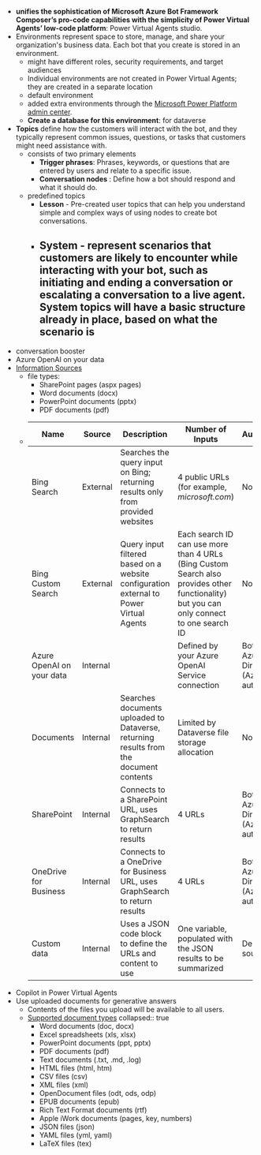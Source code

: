 - **unifies the sophistication of Microsoft Azure Bot Framework Composer’s pro-code capabilities with the simplicity of Power Virtual Agents’ low-code platform**: Power Virtual Agents studio.
- Environments represent space to store, manage, and share your organization's business data. Each bot that you create is stored in an environment.
	- might have different roles, security requirements, and target audiences
	- Individual environments are not created in Power Virtual Agents; they are created in a separate location
	- default environment
	- added extra environments through the [Microsoft Power Platform admin center](https://learn.microsoft.com/en-us/power-platform/admin/create-environment/).
	- **Create a database for this environment**: for dataverse
- **Topics** define how the customers will interact with the bot, and they typically represent common issues, questions, or tasks that customers might need assistance with.
	- consists of two primary elements
		- **Trigger phrases**: Phrases, keywords, or questions that are entered by users and relate to a specific issue.
		- **Conversation nodes** : Define how a bot should respond and what it should do.
	- predefined topics
		- **Lesson** - Pre-created user topics that can help you understand simple and complex ways of using nodes to create bot conversations.
		- **System** - represent scenarios that customers are likely to encounter while interacting with your bot, such as initiating and ending a conversation or escalating a conversation to a live agent. System topics will have a basic structure already in place, based on what the scenario is
			-
- conversation booster
- Azure OpenAI on your data
- [Information Sources](https://learn.microsoft.com/en-us/power-virtual-agents/nlu-boost-node#information-sources)
	- file types:
		- SharePoint pages (aspx pages)
		- Word documents (docx)
		- PowerPoint documents (pptx)
		- PDF documents (pdf)
	- <table aria-label="Table 1" class="table table-sm">
	  <thead>
	  <tr>
	  <th>Name</th>
	  <th>Source</th>
	  <th>Description</th>
	  <th>Number of Inputs</th>
	  <th>Authentication</th>
	  </tr>
	  </thead>
	  <tbody>
	  <tr>
	  <td>Bing Search</td>
	  <td>External</td>
	  <td>Searches the query input on Bing; returning results only from provided websites</td>
	  <td>4 public URLs (for example, <em>microsoft.com</em>)</td>
	  <td>None</td>
	  </tr>
	  <tr>
	  <td>Bing Custom Search</td>
	  <td>External</td>
	  <td>Query input filtered based on a website configuration external to Power Virtual Agents</td>
	  <td>Each search ID can use more than 4 URLs (Bing Custom Search also provides other functionality) but you can only connect to one search ID</td>
	  <td>None</td>
	  </tr>
	  <tr>
	  <td>Azure OpenAI on your data</td>
	  <td>Internal</td>
	  <td></td>
	  <td>Defined by your Azure OpenAI Service connection</td>
	  <td>Bot user's Azure Active Directory (Azure AD) authentication</td>
	  </tr>
	  <tr>
	  <td>Documents</td>
	  <td>Internal</td>
	  <td>Searches documents uploaded to Dataverse, returning results from the document contents</td>
	  <td>Limited by Dataverse file storage allocation</td>
	  <td>None</td>
	  </tr>
	  <tr>
	  <td>SharePoint</td>
	  <td>Internal</td>
	  <td>Connects to a SharePoint URL, uses GraphSearch to return results</td>
	  <td>4 URLs</td>
	  <td>Bot user's Azure Active Directory (Azure AD) authentication</td>
	  </tr>
	  <tr>
	  <td>OneDrive for Business</td>
	  <td>Internal</td>
	  <td>Connects to a OneDrive for Business URL, uses GraphSearch to return results</td>
	  <td>4 URLs</td>
	  <td>Bot user's Azure Active Directory (Azure AD) authentication</td>
	  </tr>
	  <tr>
	  <td>Custom data</td>
	  <td>Internal</td>
	  <td>Uses a JSON code block to define the URLs and content to use</td>
	  <td>One variable, populated with the JSON results to be summarized</td>
	  <td>Dependent on source</td>
	  </tr>
	  </tbody>
	  </table>
- Copilot in Power Virtual Agents
- Use uploaded documents for generative answers
	- Contents of the files you upload will be available to all users.
	- [Supported document types](https://learn.microsoft.com/en-us/power-virtual-agents/nlu-documents#supported-document-types)
	  collapsed:: true
		- Word documents (doc, docx)
		- Excel spreadsheets (xls, xlsx)
		- PowerPoint documents (ppt, pptx)
		- PDF documents (pdf)
		- Text documents (.txt, .md, .log)
		- HTML files (html, htm)
		- CSV files (csv)
		- XML files (xml)
		- OpenDocument files (odt, ods, odp)
		- EPUB documents (epub)
		- Rich Text Format documents (rtf)
		- Apple iWork documents (pages, key, numbers)
		- JSON files (json)
		- YAML files (yml, yaml)
		- LaTeX files (tex)